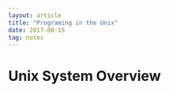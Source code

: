 ```yaml
---
layout: article 
title: "Programing in the Unix"
date: 2017-08-15
tag: notes
---
```


# Unix System Overview

